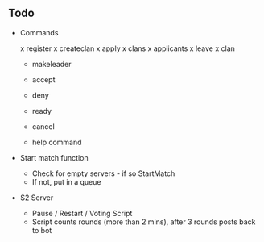 ## Todo

- Commands

  x register <playfabid>
  x createclan <clanname>
  x apply <clanname>
  x clans
  x applicants
  x leave
  x clan <clanname>

  - makeleader <user>
  - accept <user>
  - deny <user>

  - ready
  - cancel
  - help command

- Start match function

  - Check for empty servers - if so StartMatch
  - If not, put in a queue

- S2 Server
  - Pause / Restart / Voting Script
  - Script counts rounds (more than 2 mins), after 3 rounds posts back to bot
